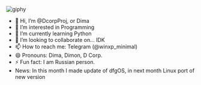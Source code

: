 ![giphy](https://github.com/DcorpProj/DcorpProj/assets/170188864/896e4b73-41b2-44d8-a48d-a0d144a01099)
- 👋 Hi, I’m @DcorpProj, or Dima
- 👀 I’m interested in Programming
- 🌱 I’m currently learning Python
- 💞️ I’m looking to collaborate on... IDK
- 📫 How to reach me: Telegram (@winxp_minimal)
- 😄 Pronouns: Dima, Dimon, D Corp.
- ⚡ Fun fact: I am Russian person.
- News:
  In this month I made update of dfgOS, in next month Linux port of new version
